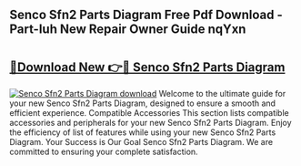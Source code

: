 ## Senco Sfn2 Parts Diagram Free Pdf Download - Part-Iuh New Repair Owner Guide nqYxn

# <h2><a href="http://dfj5cm1.blite.top/?on=Senco+Sfn2+Parts+Diagram">🔗Download New 👉🔴 Senco Sfn2 Parts Diagram</a></h2>

[![Senco Sfn2 Parts Diagram download](https://i.imgur.com/lujVjoI.png)](http://dfj5cm1.blite.top/?on=Senco+Sfn2+Parts+Diagram)
Welcome to the ultimate guide for your new Senco Sfn2 Parts Diagram, designed to ensure a smooth and efficient experience. Compatible Accessories This section lists compatible accessories and peripherals for your new Senco Sfn2 Parts Diagram. Enjoy the efficiency of list of features while using your new Senco Sfn2 Parts Diagram. Your Success is Our Goal Senco Sfn2 Parts Diagram. We are committed to ensuring your complete satisfaction.
